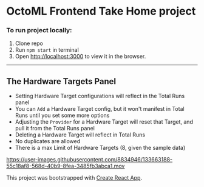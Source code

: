 # OctoML Frontend Take Home project

### To run project locally:

1) Clone repo 
2) Run `npm start` in terminal
3) Open [http://localhost:3000](http://localhost:3000) to view it in the browser.

-----

## The Hardware Targets Panel

- Setting Hardware Target configurations will reflect in the Total Runs panel
- You can `Add` a Hardware Target config, but it won't manifest in Total Runs until you set some more options
- Adjusting the `Provider` for a Hardware Target will reset that Target, and pull it from the Total Runs panel
- Deleting a Hardware Target will reflect in Total Runs
- No duplicates are allowed
- There is a max Limit of Hardware Targets (8, given the sample data)

https://user-images.githubusercontent.com/8834946/133663188-55c18af8-568d-40b9-8fea-3485fb3abca1.mov




This project was bootstrapped with [Create React App](https://github.com/facebook/create-react-app).

